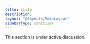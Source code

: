 ```yaml
---
title: style
description:
layout: "@layouts/MainLayout"
sidebarType: sanitizer
---
```


This section is under active discussion.
